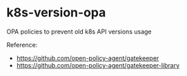 # k8s-version-opa
OPA policies to prevent old k8s API versions usage 

Reference:
- https://github.com/open-policy-agent/gatekeeper
- https://github.com/open-policy-agent/gatekeeper-library
